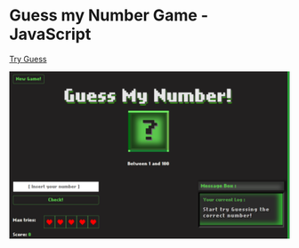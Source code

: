 # Guess my Number Game - JavaScript

[Try Guess](https://guessgame-js.netlify.app/)

[![](media/guessjs.png)](https://guessgame-js.netlify.app/)

